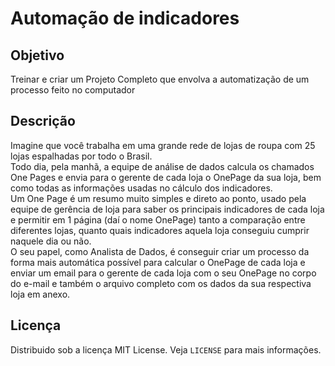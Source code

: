 # Automação de indicadores
## Objetivo
Treinar e criar um Projeto Completo que envolva a automatização de um processo feito no computador

## Descrição
Imagine que você trabalha em uma grande rede de lojas de roupa com 25 lojas espalhadas por todo o Brasil. <br>
Todo dia, pela manhã, a equipe de análise de dados calcula os chamados One Pages e envia para o gerente de cada loja o OnePage da sua loja, bem como todas as informações usadas no cálculo dos indicadores. <br>
Um One Page é um resumo muito simples e direto ao ponto, usado pela equipe de gerência de loja para saber os principais indicadores de cada loja e permitir em 1 página (daí o nome OnePage) tanto a comparação entre diferentes lojas, quanto quais indicadores aquela loja conseguiu cumprir naquele dia ou não. <br>
O seu papel, como Analista de Dados, é conseguir criar um processo da forma mais automática possível para calcular o OnePage de cada loja e enviar um email para o gerente de cada loja com o seu OnePage no corpo do e-mail e também o arquivo completo com os dados da sua respectiva loja em anexo.

## Licença
Distribuido sob a licença MIT License. Veja `LICENSE` para mais informações.
